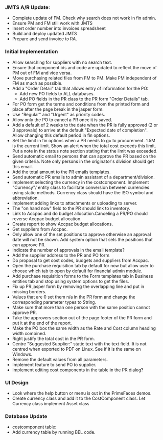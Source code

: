 ### JMTS A/R Update:
* Complete update of FM. Check why search does not work in fin admin.
* Ensure PM and FM still work with JMTS
* Insert order number into invoices spreadsheet
* Build and deploy updated JMTS
* Prepare and send invoice to RA.

### Initial Implementation
- Allow searching for suppliers with no search text.
- Ensure that component ids and code are updated to reflect the move of PM out of 
  FM and vice versa.
- Move purchasing related files from FM to PM. Make PM independent of FM as much as possible.
- Add a "Order Detail" tab that allows entry of information for the PO:
  * Add new PO fields to ALL databases.
  * Add PO fields in the PR class to the PR form "Order Details" tab.
- For PO form get the terms and conditions from the printed form and place after the page break in the jasper form.
- Use "Regular" and "Urgent" as priority codes.
- Allow only the PO to cancel a PR once it is saved.
- Add a default of 2 weeks to the date when the PR is fully approved (2 or 3 approvals) to arrive at the default "Expected date of completion". Allow changing this default period in fin options.
- Set the limit in fin options when a PR needs to go to procurement. 1.5M is the current limit. Show an alert when the total cost exceeds this limit. Put a note in the status note section stating that the limit was exceeded.
- Send automatic email to persons that can approve the PR based on the given criteria. Note only persons in the originator's division should get this email.
- Add the total amount to the PR emails templates.
- Send automatic PR emails to admin assistant of a department/division.
- Implement selecting the currency in the costcomponent. Implement "Currency"/ entity class to facilitate conversion between currencies using static methods. Currency class should have the ISO symbol and abbreviation.
- Implement adding links to attachments or uploading to server.
- The "on hand now" field to the PR should link to inventory.
- Link to Accpac and do budget allocation.Canceling a PR/PO should reverse Accpac budget allocation.
- Create report to show Accpac budget allocations.
- Get suppliers from Accpac.
- Only allow one of the set positions to approve otherwise an approval date will not be shown. Add system option that sets the positions that can approve PR.
- Indicate the number of approvals in the email template?
- Add the supplier address to the PR and PO form.
- Do proposal to get cost codes, budgets and suppliers from Accpac.
- Open the purchase requisition tab by default for now but allow user to choose which tab to open by default for financial admin module.
- Add purchase requisition forms to the Form templates tab in Business entities tab and stop using system options to get the files.
- Fix up PR jasper form by removing the overlapping line and put in missing borders.
- Values that are 0 set them n/a in the PR form and change the corresponding parameter types to String.
- Make sure that more than one person with the same position cannot approve PR.
- Take the approvers section out of the page footer of the PR form and put it at the end of the report.
- Make the PO box the same width as the Rate and Cost column heading width combined.
- Right justify the total cost in the PR form.
- Centre "Suggested Supplier:" static text with the text field. It is not centred when exported to PDF on Linux. See if it is the same on Windows.
- Remove the default values from all parameters.
- Implement feature to send PO to supplier.
- Implement editing cost components in the table in the PR dialog?


### UI Design
- Look where the help button or menu is out in the PrimeFaces demos.
- Create currency class and add it to the CostComponent class. Let Currency class
implement Asset class

### Database Update
- costcomponent table:
- Add currency table by running BEL code.


